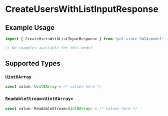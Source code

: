 # CreateUsersWithListInputResponse

## Example Usage

```typescript
import { CreateUsersWithListInputResponse } from "pet-store-9424/models/operations";

// No examples available for this model
```

## Supported Types

### `Uint8Array`

```typescript
const value: Uint8Array = /* values here */
```

### `ReadableStream<Uint8Array>`

```typescript
const value: ReadableStream<Uint8Array> = /* values here */
```


